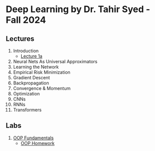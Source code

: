 # Deep Learning by Dr. Tahir Syed - Fall 2024

## Lectures
1. Introduction
    - [Lecture 1a](https://github.com/BilalNaseem1/Deep-Learning-Fall-24/blob/main/lecture_notes/lecture-1a.pdf)
2. Neural Nets As Universal Approximators
3. Learning the Network
4. Empirical Risk Minimization
5. Gradient Descent
6. Backpropagation
7. Convergence & Momentum
8. Optimization
9. CNNs
10. RNNs
11. Transformers

## Labs
1. [OOP Fundamentals](https://github.com/BilalNaseem1/Deep-Learning-Fall-24/blob/main/labs/lab-1-OOP-fundamentals.ipynb)
    - [OOP Homework](https://github.com/BilalNaseem1/Deep-Learning-Fall-24/blob/main/labs/lab-1-OOP-fundamentals-hw.md)